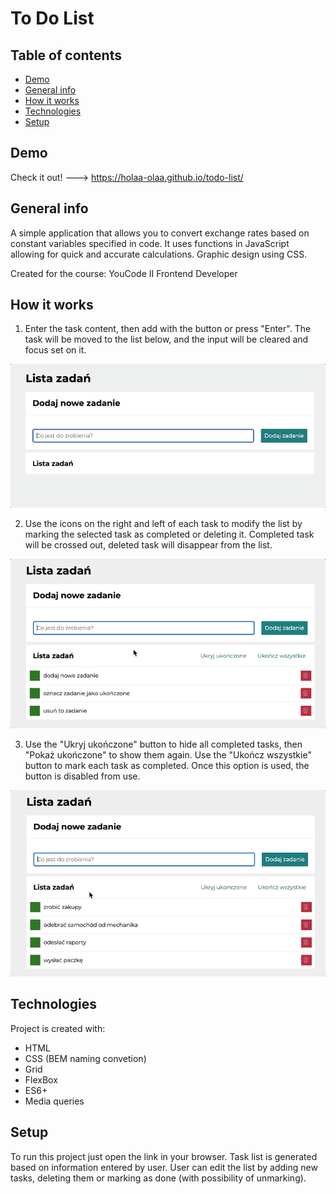 # To Do List

## Table of contents
* [Demo](#demo)
* [General info](#general-info)
* [How it works](#how-it-works)
* [Technologies](#technologies)
* [Setup](#setup)

## Demo
Check it out! ---> https://holaa-olaa.github.io/todo-list/

## General info

A simple application that allows you to convert exchange rates based on constant variables specified in code. It uses functions in JavaScript allowing for quick and accurate calculations. Graphic design using CSS.

Created for the course: YouCode II Frontend Developer


## How it works

1. Enter the task content, then add with the button or press "Enter". The task will be moved to the list below, and the input will be cleared and focus set on it.

![Adding new task](images/readmeGif1.gif)

2. Use the icons on the right and left of each task to modify the list by marking the selected task as completed or deleting it. Completed task will be crossed out, deleted task will disappear from the list.

![Marking tasks as completed or removing tasks](images/readmeGif2.gif)

3. Use the "Ukryj ukończone" button to hide all completed tasks, then "Pokaż ukończone" to show them again. 
Use the "Ukończ wszystkie" button to mark each task as completed. Once this option is used, the button is disabled from use.

![Addictional buttons usage](images/readmeGif3.gif)


## Technologies
Project is created with:
* HTML
* CSS (BEM naming convetion)
* Grid
* FlexBox
* ES6+
* Media queries
	
## Setup
To run this project just open the link in your browser. Task list is generated based on information entered by user. User can edit the list by adding new tasks, deleting them or marking as done (with possibility of unmarking).
